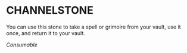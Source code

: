 # CHANNELSTONE

You can use this stone to take a spell or grimoire from your vault, use it once, and return it to your vault.

*Consumable*
